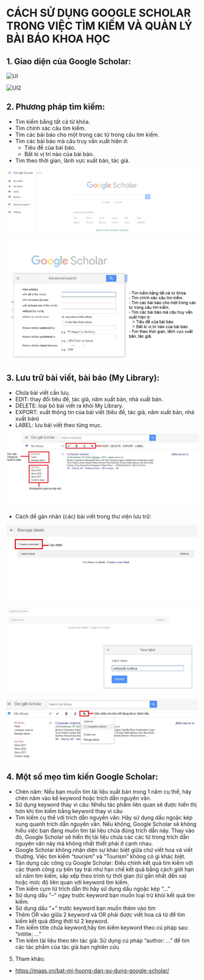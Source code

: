 # CÁCH SỬ DỤNG GOOGLE SCHOLAR TRONG VIỆC TÌM KIẾM VÀ QUẢN LÝ BÀI BÁO KHOA HỌC
## 1. Giao diện của Google Scholar:

![UI](https://maas.vn/wp-content/uploads/2020/06/N%C3%BAt-save-1.png)

![UI2](https://maas.vn/wp-content/uploads/2020/06/Th%C3%AAm-ti%C3%AAu-%C4%91%E1%BB%81-1.png)

## 2. Phương pháp tìm kiếm:
- Tìm kiếm bằng tất cả từ khóa.
- Tìm chính xác câu tìm kiếm.
- Tìm các bài báo cho một trong các từ trong câu tìm kiếm.
- Tìm các bài báo mà câu truy vấn xuất hiện ở:
  - Tiêu đề của bài báo.
  - Bất kì vị trí nào của bài báo.
- Tìm theo thời gian, lãnh vực xuất bản, tác giả.

![UI3](https://raw.githubusercontent.com/pham-nguyen-phuc-toan/CS519.L21.KHCL/main/Week2/res/QT12/1.jpg)

![UI4](https://raw.githubusercontent.com/pham-nguyen-phuc-toan/CS519.L21.KHCL/main/Week2/res/QT12/2.jpg)

## 3. Lưu trữ bài viết, bài báo (My Library):
- Chứa bài viết cần lưu.
- EDIT: thay đổi tiêu đề, tác giả, năm xuất bản, nhà xuất bản.
- DELETE: loại bỏ bài viết ra khỏi My Library.
- EXPORT: xuất thông tin của bài viết (tiêu đề, tác giả, năm xuất bản, nhà xuất bản)
- LABEL: lưu bài viết theo từng mục.

![UI5](https://raw.githubusercontent.com/pham-nguyen-phuc-toan/CS519.L21.KHCL/main/Week2/res/QT12/3.jpg)

- Cách để gán nhãn (các) bài viết trong thư viện lưu trữ:

![UI6](https://raw.githubusercontent.com/pham-nguyen-phuc-toan/CS519.L21.KHCL/main/Week2/res/QT12/5.jpg)

![UI7](https://raw.githubusercontent.com/pham-nguyen-phuc-toan/CS519.L21.KHCL/main/Week2/res/QT12/6.jpg)

![UI7](https://raw.githubusercontent.com/pham-nguyen-phuc-toan/CS519.L21.KHCL/main/Week2/res/QT12/7.jpg)

## 4. Một số mẹo tìm kiến Google Scholar:
- Chèn năm: Nếu bạn muốn tìm tài liệu xuất bản trong 1 năm cụ thể, hãy chèn năm vào kế keyword hoặc trích dẫn nguyên văn.
- Sử dụng keyword thay vì câu: Nhiều tác phẩm liên quan sẽ được hiển thị hơn khi tìm kiếm bằng keyword thay vì câu
- Tìm kiếm cụ thể với trích dẫn nguyên văn: Hãy sử dụng dấu ngoặc kép xung quanh trích dẫn nguyên văn. Nếu không, Google Scholar sẽ không hiểu việc bạn đang muốn tìm tài liệu chứa đúng trích dẫn này. Thay vào đó, Google Scholar sẽ hiển thị tài liệu chứa các các từ trong trích dẫn nguyên văn này mà không nhất thiết phải ở cạnh nhau.
- Google Scholar không nhận diện sự khác biệt giữa chứ viết hoa và viết thường. Việc tìm kiếm “tourism” và “Tourism” không có gì khác biệt.
- Tận dụng các công cụ Google Scholar: Điều chỉnh kết quả tìm kiếm với các thanh công cụ bên tay trái như hạn chế kết quả bằng cách giới hạn số năm tìm kiếm, sắp xếp theo trình tự thời gian (từ gần nhất đến xa) hoặc mức độ liên quan với keyword tìm kiếm.
- Tìm kiếm cụm từ trích dẫn thì hãy sử dụng dấu ngoặc kép “…”
- Sử dụng dấu "–" ngay trước keyword bạn muốn loại trừ khỏi kết quả tìm kiếm.
- Sử dụng dấu "+" trước keyword bạn muốn thêm vào tìm
- Thêm OR vào giữa 2 keyword và OR phải được viết hoa cả từ để tìm kiếm kết quả đồng thời từ 2 keyword.
- Tìm kiếm title chứa keyword,hãy tìm kiếm keyword theo cú pháp sau: “intitle: …”
- Tìm kiếm tài liệu theo tên tác giả: Sử dụng cú pháp “author: …” để tìm các tác phẩm của tác giả bạn nghiên cứu
5. Tham khảo:
- https://maas.vn/bat-mi-huong-dan-su-dung-google-scholar/
